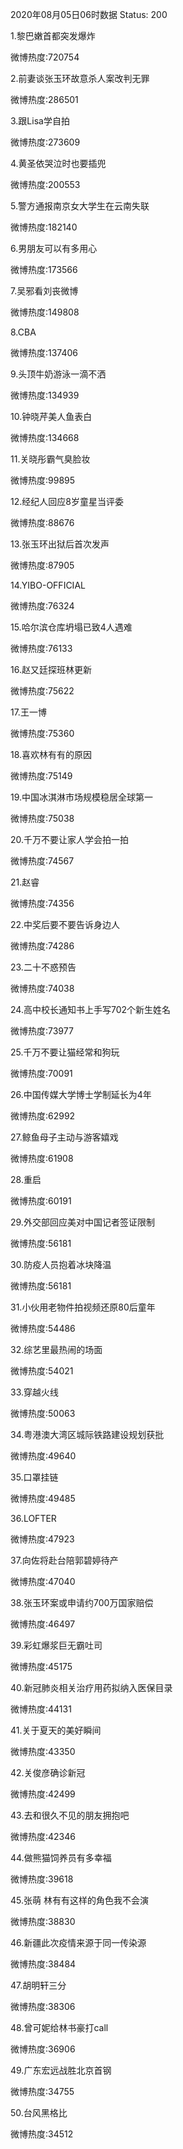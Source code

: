 2020年08月05日06时数据
Status: 200

1.黎巴嫩首都突发爆炸

微博热度:720754

2.前妻谈张玉环故意杀人案改判无罪

微博热度:286501

3.跟Lisa学自拍

微博热度:273609

4.黄圣依哭泣时也要插兜

微博热度:200553

5.警方通报南京女大学生在云南失联

微博热度:182140

6.男朋友可以有多用心

微博热度:173566

7.吴邪看刘丧微博

微博热度:149808

8.CBA

微博热度:137406

9.头顶牛奶游泳一滴不洒

微博热度:134939

10.钟晓芹美人鱼表白

微博热度:134668

11.关晓彤霸气臭脸妆

微博热度:99895

12.经纪人回应8岁童星当评委

微博热度:88676

13.张玉环出狱后首次发声

微博热度:87905

14.YIBO-OFFICIAL

微博热度:76324

15.哈尔滨仓库坍塌已致4人遇难

微博热度:76133

16.赵又廷探班林更新

微博热度:75622

17.王一博

微博热度:75360

18.喜欢林有有的原因

微博热度:75149

19.中国冰淇淋市场规模稳居全球第一

微博热度:75038

20.千万不要让家人学会拍一拍

微博热度:74567

21.赵睿

微博热度:74356

22.中奖后要不要告诉身边人

微博热度:74286

23.二十不惑预告

微博热度:74038

24.高中校长通知书上手写702个新生姓名

微博热度:73977

25.千万不要让猫经常和狗玩

微博热度:70091

26.中国传媒大学博士学制延长为4年

微博热度:62992

27.鲸鱼母子主动与游客嬉戏

微博热度:61908

28.重启

微博热度:60191

29.外交部回应美对中国记者签证限制

微博热度:56181

30.防疫人员抱着冰块降温

微博热度:56181

31.小伙用老物件拍视频还原80后童年

微博热度:54486

32.综艺里最热闹的场面

微博热度:54021

33.穿越火线

微博热度:50063

34.粤港澳大湾区城际铁路建设规划获批

微博热度:49640

35.口罩挂链

微博热度:49485

36.LOFTER

微博热度:47923

37.向佐将赴台陪郭碧婷待产

微博热度:47040

38.张玉环案或申请约700万国家赔偿

微博热度:46497

39.彩虹爆浆巨无霸吐司

微博热度:45175

40.新冠肺炎相关治疗用药拟纳入医保目录

微博热度:44131

41.关于夏天的美好瞬间

微博热度:43350

42.关俊彦确诊新冠

微博热度:42499

43.去和很久不见的朋友拥抱吧

微博热度:42346

44.做熊猫饲养员有多幸福

微博热度:39618

45.张萌 林有有这样的角色我不会演

微博热度:38830

46.新疆此次疫情来源于同一传染源

微博热度:38484

47.胡明轩三分

微博热度:38306

48.曾可妮给林书豪打call

微博热度:36906

49.广东宏远战胜北京首钢

微博热度:34755

50.台风黑格比

微博热度:34512

